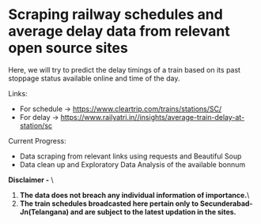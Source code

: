 # **Scraping railway schedules and average delay data from relevant open source sites**
Here, we will try to predict the delay timings of a train based on its past stoppage status available online and time of the day.

Links:
- For schedule -> https://www.cleartrip.com/trains/stations/SC/
- For delay -> https://www.railyatri.in//insights/average-train-delay-at-station/sc

Current Progress:
- Data scraping from relevant links using requests and Beautiful Soup
- Data clean up and Exploratory Data Analysis of the available bonnum

**Disclaimer -** \
1) **The data does not breach any individual information of importance.**\
2) **The train schedules broadcasted here pertain only to Secunderabad-Jn(Telangana) and are subject to the latest updation in the sites.**

